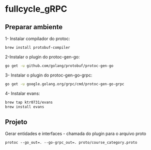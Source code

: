 # fullcycle_gRPC

## Preparar ambiente

1- Instalar compilador do protoc:
```bash
brew install protobuf-compiler
```
2-Instalar o plugin do protoc-gen-go:
```bash
go get -u github.com/golang/protobuf/protoc-gen-go
```
3- Instalar o plugin do protoc-gen-go-grpc:
```bash
go get -u google.golang.org/grpc/cmd/protoc-gen-go-grpc
```

4- Instalar evans:
```bash
brew tap ktr0731/evans
brew install evans
```


## Projeto

Gerar entidades e interfaces - chamada do plugin para o arquivo proto
```
protoc --go_out=. --go-grpc_out=. proto/course_category.proto
```


